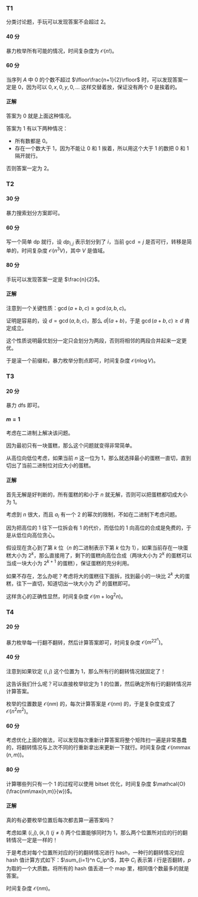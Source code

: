 ### T1

分类讨论题，手玩可以发现答案不会超过 $2$。

#### 40 分

暴力枚举所有可能的情况，时间复杂度为 $\mathcal{O}(n!)$。

#### 60 分

当序列 $A$ 中 $0$ 的个数不超过 $\lfloor\frac{n+1}{2}\rfloor$ 时，可以发现答案一定是 $0$，因为可以 $0,x,0,y,0,...$ 这样交替着放，保证没有两个 $0$ 是挨着的。

#### 正解

答案为 $0$ 就是上面这种情况。

答案为 $1$ 有以下两种情况：

- 所有数都是 $0$。
- 存在一个数大于 $1$，因为不能让 $0$ 和 $1$ 挨着，所以用这个大于 $1$ 的数把 $0$ 和 $1$ 隔开就行。

否则答案一定为 $2$。

### T2

#### 30 分

暴力搜索划分方案即可。

#### 60 分

写一个简单 dp 就行，设 $dp_{i,j}$ 表示划分到了 $i$，当前 $\gcd=j$ 是否可行，转移是简单的，时间复杂度 $\mathcal{O}(n^3V)$，其中 $V$ 是值域。

#### 80 分

手玩可以发现答案一定是 $\frac{n}{2}$。

#### 正解

注意到一个关键性质：$\gcd(a+b,c)\ge \gcd(a,b,c)$。

证明是容易的，设 $d=\gcd(a,b,c)$，那么 $d|(a+b)$，于是 $\gcd(a+b,c)\ge d$ 肯定成立。

这个性质说明最优划分一定只会划分为两段，否则将相邻的两段合并起来一定更优。

于是滚一个前缀和，暴力枚举分割点即可，时间复杂度 $\mathcal{O}(n\log V)$。

### T3

#### 20 分

暴力 dfs 即可。

#### $m=1$

考虑在二进制上解决该问题。

因为最初只有一块蛋糕，那么这个问题就变得非常简单。

从高位向低位考虑，如果当前 $n$ 这一位为 $1$，那么就选择最小的蛋糕一直切，直到切出了当前二进制位对应大小的蛋糕。

#### 正解

首先无解是好判断的，所有蛋糕的和小于 $n$ 就无解，否则可以把蛋糕都切成大小为 $1$。

考虑到 $n$ 很大，而且 $a_i$ 有一个 $2$ 的幂次的限制，不如在二进制下考虑问题。

因为把高位的 $1$ 往下一位拆会有 $1$ 的代价，而低位的 $1$ 向高位的合成是免费的，于是从低位向高位贪心。

假设现在贪心到了第 $k$ 位（$n$ 的二进制表示下第 $k$ 位为 $1$），如果当前存在一块蛋糕大小为 $2^k$，那么直接用了，剩下的蛋糕向高位合成（两块大小为 $2^k$ 的蛋糕可以当成一块大小为 $2^{k+1}$ 的蛋糕），保证蛋糕的充分利用。

如果不存在，怎么办呢？考虑将大的蛋糕往下面拆，找到最小的一块比 $2^k$ 大的蛋糕，往下一直切，知道切出一块大小为 $2^k$ 的蛋糕即可。

这样贪心的正确性显然，时间复杂度 $\mathcal{O}(m+\log^2 n)$。

### T4

#### 20 分

暴力枚举每一行翻不翻转，然后计算答案即可，时间复杂度 $\mathcal{O}(m^22^n)$。

#### 40 分

注意到如果钦定 $(i,j)$ 这个位置为 $1$，那么所有行的翻转情况就固定了！

这告诉我们什么呢？可以直接枚举钦定为 $1$ 的位置，然后确定所有行的翻转情况并计算答案。

枚举的位置数是 $\mathcal{O}(nm)$ 的，每次计算答案是 $\mathcal{O}(nm)$ 的，于是复杂度变成了 $\mathcal{O}(n^2m^2)$。

#### 60 分

考虑优化上面的做法，可以发现每次重新计算答案将整个矩阵扫一遍是非常愚蠢的，将翻转情况与上次不同的行重新拿出来更新一下就行。时间复杂度 $\mathcal{O}(nm\max(n,m))$。

#### 80 分

计算哪些列只有一个 $1$ 的过程可以使用 bitset 优化，时间复杂度 $\mathcal{O}(\frac{nm\max(n,m)}{w})$。

#### 正解

真的有必要枚举位置后每次都去算一遍答案吗？

考虑如果 $(i,j),(k,l)\ (j\ne l)$ 两个位置能够同时为 $1$，那么两个位置所对应的行的翻转情况一定是一样的！

于是考虑对每个位置所对应的行的翻转情况进行 hash，一种行的翻转情况对应 hash 值计算方式如下：$\sum_{i=1}^n C_ip^i$，其中 $C_i$ 表示第 $i$ 行是否翻转，$p$ 为取的一个大质数。将所有的 hash 值丢进一个 map 里，相同值个数最多的就是答案。

时间复杂度 $\mathcal{O}(nm)$。

